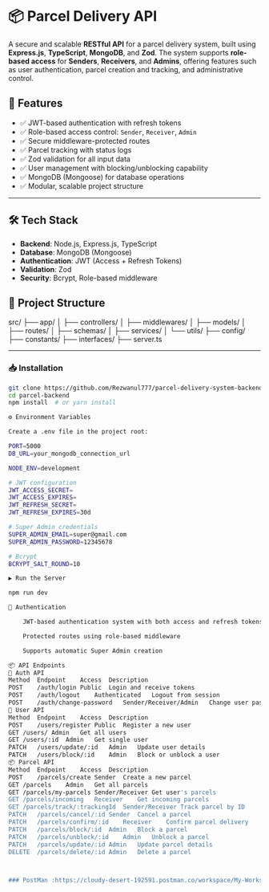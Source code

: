 # 📦 Parcel Delivery API

A secure and scalable **RESTful API** for a parcel delivery system, built using **Express.js**, **TypeScript**, **MongoDB**, and **Zod**. The system supports **role-based access** for **Senders**, **Receivers**, and **Admins**, offering features such as user authentication, parcel creation and tracking, and administrative control.


## 🚀 Features

- ✅ JWT-based authentication with refresh tokens
- ✅ Role-based access control: `Sender`, `Receiver`, `Admin`
- ✅ Secure middleware-protected routes
- ✅ Parcel tracking with status logs
- ✅ Zod validation for all input data
- ✅ User management with blocking/unblocking capability
- ✅ MongoDB (Mongoose) for database operations
- ✅ Modular, scalable project structure

---

## 🛠️ Tech Stack

- **Backend**: Node.js, Express.js, TypeScript
- **Database**: MongoDB (Mongoose)
- **Authentication**: JWT (Access + Refresh Tokens)
- **Validation**: Zod
- **Security**: Bcrypt, Role-based middleware



## 📁 Project Structure

src/
├── app/
│ ├── controllers/
│ ├── middlewares/
│ ├── models/
│ ├── routes/
│ ├── schemas/
│ ├── services/
│ └── utils/
├── config/
├── constants/
├── interfaces/
├── server.ts


---


### 📥 Installation

```bash
git clone https://github.com/Rezwanul777/parcel-delivery-system-backend.git
cd parcel-backend
npm install  # or yarn install

⚙️ Environment Variables

Create a .env file in the project root:

PORT=5000
DB_URL=your_mongodb_connection_url

NODE_ENV=development

# JWT configuration
JWT_ACCESS_SECRET=
JWT_ACCESS_EXPIRES=
JWT_REFRESH_SECRET=
JWT_REFRESH_EXPIRES=30d

# Super Admin credentials
SUPER_ADMIN_EMAIL=super@gmail.com
SUPER_ADMIN_PASSWORD=12345678

# Bcrypt
BCRYPT_SALT_ROUND=10

▶️ Run the Server

npm run dev

🔐 Authentication

    JWT-based authentication system with both access and refresh tokens

    Protected routes using role-based middleware

    Supports automatic Super Admin creation

📦 API Endpoints
👤 Auth API
Method	Endpoint	Access	Description
POST	/auth/login	Public	Login and receive tokens
POST	/auth/logout	Authenticated	Logout from session
POST	/auth/change-password	Sender/Receiver/Admin	Change user password
👥 User API
Method	Endpoint	Access	Description
POST	/users/register	Public	Register a new user
GET	/users/	Admin	Get all users
GET	/users/:id	Admin	Get single user
PATCH	/users/update/:id	Admin	Update user details
PATCH	/users/block/:id	Admin	Block or unblock a user
📦 Parcel API
Method	Endpoint	Access	Description
POST	/parcels/create	Sender	Create a new parcel
GET	/parcels	Admin	Get all parcels
GET	/parcels/my-parcels	Sender/Receiver	Get user's parcels
GET	/parcels/incoming	Receiver	Get incoming parcels
GET	/parcels/track/:trackingId	Sender/Receiver	Track parcel by ID
PATCH	/parcels/cancel/:id	Sender	Cancel a parcel
PATCH	/parcels/confirm/:id	Receiver	Confirm parcel delivery
PATCH	/parcels/block/:id	Admin	Block a parcel
PATCH	/parcels/unblock/:id	Admin	Unblock a parcel
PATCH	/parcels/update/:id	Admin	Update parcel details
DELETE	/parcels/delete/:id	Admin	Delete a parcel



### PostMan :https://cloudy-desert-192591.postman.co/workspace/My-Workspace~7d753e5c-6d8b-4502-8ddc-9a82086c24b2/collection/19131499-d6ce6357-a467-4062-a032-2cda80a16cc5?action=share&creator=19131499